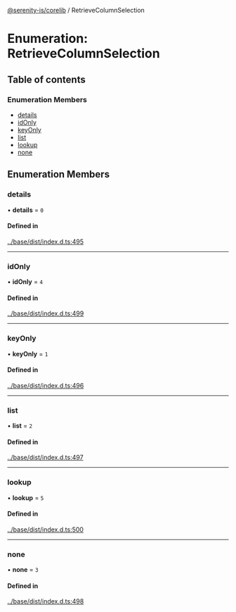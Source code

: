 [@serenity-is/corelib](../README.md) / RetrieveColumnSelection

# Enumeration: RetrieveColumnSelection

## Table of contents

### Enumeration Members

- [details](RetrieveColumnSelection.md#details)
- [idOnly](RetrieveColumnSelection.md#idonly)
- [keyOnly](RetrieveColumnSelection.md#keyonly)
- [list](RetrieveColumnSelection.md#list)
- [lookup](RetrieveColumnSelection.md#lookup)
- [none](RetrieveColumnSelection.md#none)

## Enumeration Members

### details

• **details** = ``0``

#### Defined in

[../base/dist/index.d.ts:495](https://github.com/serenity-is/serenity/blob/master/packages/base/dist/index.d.ts#L495)

___

### idOnly

• **idOnly** = ``4``

#### Defined in

[../base/dist/index.d.ts:499](https://github.com/serenity-is/serenity/blob/master/packages/base/dist/index.d.ts#L499)

___

### keyOnly

• **keyOnly** = ``1``

#### Defined in

[../base/dist/index.d.ts:496](https://github.com/serenity-is/serenity/blob/master/packages/base/dist/index.d.ts#L496)

___

### list

• **list** = ``2``

#### Defined in

[../base/dist/index.d.ts:497](https://github.com/serenity-is/serenity/blob/master/packages/base/dist/index.d.ts#L497)

___

### lookup

• **lookup** = ``5``

#### Defined in

[../base/dist/index.d.ts:500](https://github.com/serenity-is/serenity/blob/master/packages/base/dist/index.d.ts#L500)

___

### none

• **none** = ``3``

#### Defined in

[../base/dist/index.d.ts:498](https://github.com/serenity-is/serenity/blob/master/packages/base/dist/index.d.ts#L498)
